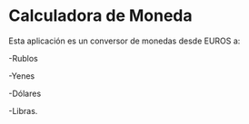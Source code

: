 # Calculadora de Moneda
Esta aplicación es un conversor de monedas desde EUROS a:


-Rublos

-Yenes

-Dólares 

-Libras.
